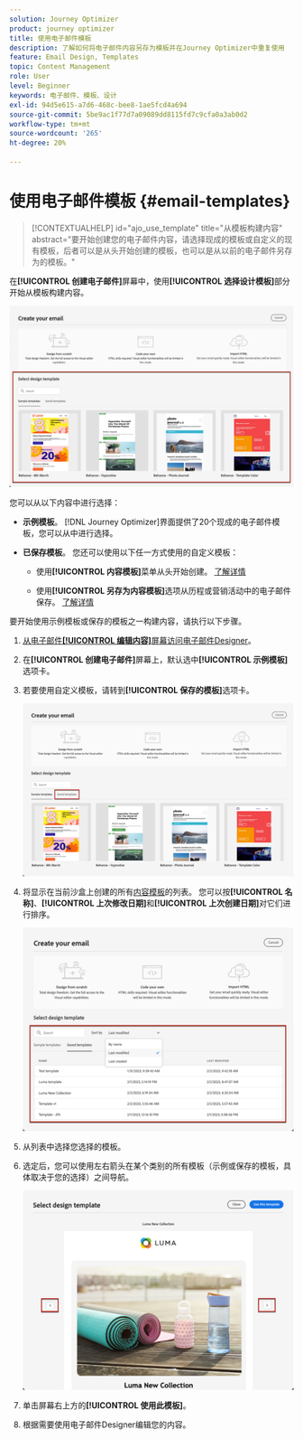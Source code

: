 ```yaml
---
solution: Journey Optimizer
product: journey optimizer
title: 使用电子邮件模板
description: 了解如何将电子邮件内容另存为模板并在Journey Optimizer中重复使用
feature: Email Design, Templates
topic: Content Management
role: User
level: Beginner
keywords: 电子邮件、模板、设计
exl-id: 94d5e615-a7d6-468c-bee8-1ae5fcd4a694
source-git-commit: 5be9ac1f77d7a09089dd8115fd7c9cfa0a3ab0d2
workflow-type: tm+mt
source-wordcount: '265'
ht-degree: 20%

---
```


# 使用电子邮件模板 {#email-templates}

>[!CONTEXTUALHELP]
>id="ajo_use_template"
>title="从模板构建内容"
>abstract="要开始创建您的电子邮件内容，请选择现成的模板或自定义的现有模板，后者可以是从头开始创建的模板，也可以是从以前的电子邮件另存为的模板。"

在&#x200B;**[!UICONTROL 创建电子邮件]**&#x200B;屏幕中，使用&#x200B;**[!UICONTROL 选择设计模板]**&#x200B;部分开始从模板构建内容。

![](assets/email_designer-templates.png)

您可以从以下内容中进行选择：

* **示例模板**。 [!DNL Journey Optimizer]界面提供了20个现成的电子邮件模板，您可以从中进行选择。

* **已保存模板**。 您还可以使用以下任一方式使用的自定义模板：

   * 使用&#x200B;**[!UICONTROL 内容模板]**&#x200B;菜单从头开始创建。 [了解详情](../content-management/content-templates.md#create-template-from-scratch)

   * 使用&#x200B;**[!UICONTROL 另存为内容模板]**&#x200B;选项从历程或营销活动中的电子邮件保存。 [了解详情](../content-management/content-templates.md#save-as-template)

要开始使用示例模板或保存的模板之一构建内容，请执行以下步骤。

1. [从电子邮件&#x200B;**[!UICONTROL 编辑内容]**&#x200B;屏幕访问电子邮件Designer](get-started-email-design.md)。

1. 在&#x200B;**[!UICONTROL 创建电子邮件]**&#x200B;屏幕上，默认选中&#x200B;**[!UICONTROL 示例模板]**&#x200B;选项卡。

1. 若要使用自定义模板，请转到&#x200B;**[!UICONTROL 保存的模板]**&#x200B;选项卡。

   ![](assets/email_designer-saved-templates-tab.png)

1. 将显示在当前沙盒上创建的所有[内容模板](../content-management/content-templates.md#create-content-templates)的列表。 您可以按&#x200B;**[!UICONTROL 名称]**、**[!UICONTROL 上次修改日期]**&#x200B;和&#x200B;**[!UICONTROL 上次创建日期]**&#x200B;对它们进行排序。

   ![](assets/email_designer-saved-templates-filter.png)

1. 从列表中选择您选择的模板。

1. 选定后，您可以使用左右箭头在某个类别的所有模板（示例或保存的模板，具体取决于您的选择）之间导航。

   ![](assets/email_designer-saved-templates-navigate.png)

1. 单击屏幕右上方的&#x200B;**[!UICONTROL 使用此模板]**。

1. 根据需要使用电子邮件Designer编辑您的内容。
